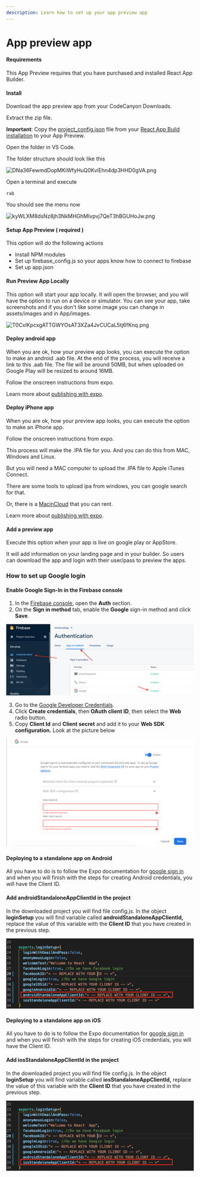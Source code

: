 ```yaml
---
description: Learn how to set up your app preview app
---
```


# App preview app

#### Requirements

This App Preview requires that you have purchased and installed React App Builder.

#### Install

Download the app preview app from your CodeCanyon Downloads.

Extract the zip file.

**Important**: Copy the [project\_config.json](https://mobidonia.support-hub.io/articles/project-confiigjson-1431) file from your [React App Build installation](https://mobidonia.support-hub.io/knowledgebase/129) to your App Preview.

Open the folder in VS Code.

The folder structure should look like this

![DNa36FewmdDopMKiWfyHuQ0KviEhn4dp3HHD0gVA.png](https://support-hub--assets.s3.eu-west-2.amazonaws.com/assets/74/images/DNa36FewmdDopMKiWfyHuQ0KviEhn4dp3HHD0gVA.png)

Open a terminal and execute

```text
rab
```

You should see the menu now



![kyWLXM8dsNz8jh3NkMHGhMIvpvj7QeT3hBGUHoJw.png](https://support-hub--assets.s3.eu-west-2.amazonaws.com/assets/74/images/kyWLXM8dsNz8jh3NkMHGhMIvpvj7QeT3hBGUHoJw.png)

#### Setup App Preview \( required \)

This option will do the following actions

* Install NPM modules
* Set up firebase\_config.js so your apps know how to connect to firebase
* Set up app.json

#### Run Preview App Locally

This option will start your app locally. It will open the browser, and you will have the option to run on a device or simulator. You can see your app, take screenshots and if you don't like some image you can change in assets/images and in App/images.

![T0CxlKpcxgATTGWYOsAT3XZa4JvCUCaL5tj6fKnq.png](https://support-hub--assets.s3.eu-west-2.amazonaws.com/assets/74/images/T0CxlKpcxgATTGWYOsAT3XZa4JvCUCaL5tj6fKnq.png)

#### Deploy android app

When you are ok, how your preview app looks, you can execute the option to make an android .aab file. At the end of the process, you will receive a link to this .aab file. The file will be around 50MB, but when uploaded on Google Play will be resized to around 16MB.

Follow the onscreen instructions from expo.

Learn more about [publishing with expo](https://docs.expo.io/versions/v35.0.0/distribution/building-standalone-apps/).

#### Deploy iPhone app

When you are ok, how your preview app looks, you can execute the option to make an iPhone app.

Follow the onscreen instructions from expo.

This process will make the .IPA file for you. And you can do this from MAC, Windows and Linux.

But you will need a MAC computer to upload the .IPA file to Apple iTunes Connect.

There are some tools to upload ipa from windows, you can google search for that.

Or, there is a [MacinCloud](https://www.macincloud.com/) that you can rent.

Learn more about [publishing with expo](https://docs.expo.io/versions/v35.0.0/distribution/building-standalone-apps/).

#### Add a preview app

Execute this option when your app is live on google play or AppStore.

It will add information on your landing page and in your builder. So users can download the app and login with their user/pass to preview the apps.

### How to set up Google login

#### Enable Google Sign-In in the Firebase console

1. In the [Firebase console](https://console.firebase.google.com/?authuser=0), open the **Auth** section.
2. On the **Sign in method** tab, enable the **Google** sign-in method and click **Save**.

![](../.gitbook/assets/screen-shot-2019-11-01-at-11.55.44-am.png)

  3. Go to the [Google Developer Credentials](https://console.developers.google.com/apis/credentials).  
  4. Click **Create credentials**, then **OAuth client ID**, then select the **Web** radio button.  
  5. Copy **Client Id** and **Client secret** and add it to your **Web SDK configuration.** Look at the             picture below

![](../.gitbook/assets/screen-shot-2019-11-01-at-11.56.45-am.png)



#### Deploying to a standalone app on Android

All you have to do is to follow the Expo documentation for [google sign in](https://docs.expo.io/versions/latest/sdk/google/#deploying-to-a-standalone-app-on-android) and when you will finish with the steps for creating Android credentials, you will have the Client ID.

 

#### Add androidStandaloneAppClientId in the project

In the downloaded project you will find file config.js. In the object **loginSetup** you will find variable called **androidStandaloneAppClientId,** replace the value of this variable with the **Client ID** that you have created in the previous step.

![](../.gitbook/assets/screen-shot-2019-10-31-at-2.38.46-pm-copy.png)

#### Deploying to a standalone app on iOS

All you have to do is to follow the Expo documentation for [google sign in](https://docs.expo.io/versions/latest/sdk/google/#deploying-to-a-standalone-app-on-ios) and when you will finish with the steps for creating iOS credentials, you will have the Client ID.

#### Add iosStandaloneAppClientId in the project

In the downloaded project you will find file config.js. In the object **loginSetup** you will find variable called **iosStandaloneAppClientId,** replace the value of this variable with the **Client ID** that you have created in the previous step.

![](../.gitbook/assets/screen-shot-2019-10-31-at-2.38.46-pm.png)

